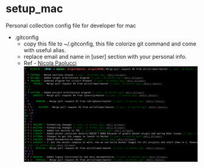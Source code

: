 # setup_mac
Personal collection config file for developer for mac

 - .gitconfig 
   - copy this file to ~/.gitconfig, this file colorize git command and come with useful alias.
   - replace email and name in [user] section with your personal info.
   - Ref - [Nicola Paolucci](https://bitbucket.org/durdn/cfg/src/master/.gitconfig?at=master&fileviewer=file-view-default)
  ![gitconfig screen shot](https://raw.githubusercontent.com/tophymastery/setup_mac/f291449671f490a31ec264e6f97028911f650faa/assets/images/gitconfig.png)
